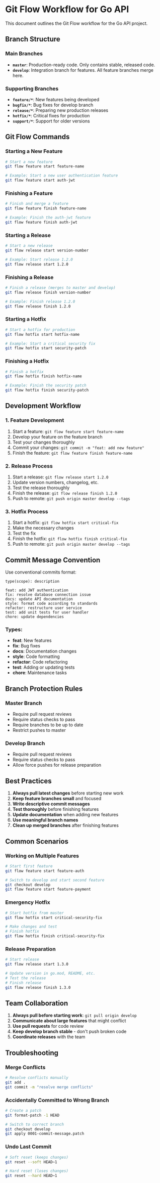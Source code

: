 # Git Flow Workflow for Go API

This document outlines the Git Flow workflow for the Go API project.

## Branch Structure

### Main Branches
- **`master`**: Production-ready code. Only contains stable, released code.
- **`develop`**: Integration branch for features. All feature branches merge here.

### Supporting Branches
- **`feature/*`**: New features being developed
- **`bugfix/*`**: Bug fixes for develop branch
- **`release/*`**: Preparing new production releases
- **`hotfix/*`**: Critical fixes for production
- **`support/*`**: Support for older versions

## Git Flow Commands

### Starting a New Feature
```bash
# Start a new feature
git flow feature start feature-name

# Example: Start a new user authentication feature
git flow feature start auth-jwt
```

### Finishing a Feature
```bash
# Finish and merge a feature
git flow feature finish feature-name

# Example: Finish the auth-jwt feature
git flow feature finish auth-jwt
```

### Starting a Release
```bash
# Start a new release
git flow release start version-number

# Example: Start release 1.2.0
git flow release start 1.2.0
```

### Finishing a Release
```bash
# Finish a release (merges to master and develop)
git flow release finish version-number

# Example: Finish release 1.2.0
git flow release finish 1.2.0
```

### Starting a Hotfix
```bash
# Start a hotfix for production
git flow hotfix start hotfix-name

# Example: Start a critical security fix
git flow hotfix start security-patch
```

### Finishing a Hotfix
```bash
# Finish a hotfix
git flow hotfix finish hotfix-name

# Example: Finish the security patch
git flow hotfix finish security-patch
```

## Development Workflow

### 1. Feature Development
1. Start a feature: `git flow feature start feature-name`
2. Develop your feature on the feature branch
3. Test your changes thoroughly
4. Commit your changes: `git commit -m "feat: add new feature"`
5. Finish the feature: `git flow feature finish feature-name`

### 2. Release Process
1. Start a release: `git flow release start 1.2.0`
2. Update version numbers, changelog, etc.
3. Test the release thoroughly
4. Finish the release: `git flow release finish 1.2.0`
5. Push to remote: `git push origin master develop --tags`

### 3. Hotfix Process
1. Start a hotfix: `git flow hotfix start critical-fix`
2. Make the necessary changes
3. Test the fix
4. Finish the hotfix: `git flow hotfix finish critical-fix`
5. Push to remote: `git push origin master develop --tags`

## Commit Message Convention

Use conventional commits format:

```
type(scope): description

feat: add JWT authentication
fix: resolve database connection issue
docs: update API documentation
style: format code according to standards
refactor: restructure user service
test: add unit tests for user handler
chore: update dependencies
```

### Types:
- **feat**: New features
- **fix**: Bug fixes
- **docs**: Documentation changes
- **style**: Code formatting
- **refactor**: Code refactoring
- **test**: Adding or updating tests
- **chore**: Maintenance tasks

## Branch Protection Rules

### Master Branch
- Require pull request reviews
- Require status checks to pass
- Require branches to be up to date
- Restrict pushes to master

### Develop Branch
- Require pull request reviews
- Require status checks to pass
- Allow force pushes for release preparation

## Best Practices

1. **Always pull latest changes** before starting new work
2. **Keep feature branches small** and focused
3. **Write descriptive commit messages**
4. **Test thoroughly** before finishing features
5. **Update documentation** when adding new features
6. **Use meaningful branch names**
7. **Clean up merged branches** after finishing features

## Common Scenarios

### Working on Multiple Features
```bash
# Start first feature
git flow feature start feature-auth

# Switch to develop and start second feature
git checkout develop
git flow feature start feature-payment
```

### Emergency Hotfix
```bash
# Start hotfix from master
git flow hotfix start critical-security-fix

# Make changes and test
# Finish hotfix
git flow hotfix finish critical-security-fix
```

### Release Preparation
```bash
# Start release
git flow release start 1.3.0

# Update version in go.mod, README, etc.
# Test the release
# Finish release
git flow release finish 1.3.0
```

## Team Collaboration

1. **Always pull before starting work**: `git pull origin develop`
2. **Communicate about large features** that might conflict
3. **Use pull requests** for code review
4. **Keep develop branch stable** - don't push broken code
5. **Coordinate releases** with the team

## Troubleshooting

### Merge Conflicts
```bash
# Resolve conflicts manually
git add .
git commit -m "resolve merge conflicts"
```

### Accidentally Committed to Wrong Branch
```bash
# Create a patch
git format-patch -1 HEAD

# Switch to correct branch
git checkout develop
git apply 0001-commit-message.patch
```

### Undo Last Commit
```bash
# Soft reset (keeps changes)
git reset --soft HEAD~1

# Hard reset (loses changes)
git reset --hard HEAD~1
```









